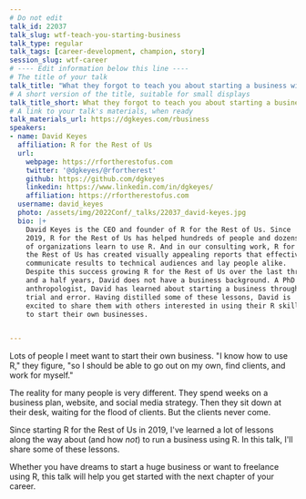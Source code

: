 ```yaml
---
# Do not edit
talk_id: 22037
talk_slug: wtf-teach-you-starting-business
talk_type: regular
talk_tags: [career-development, champion, story]
session_slug: wtf-career
# ---- Edit information below this line ----
# The title of your talk
talk_title: "What they forgot to teach you about starting a business with R"
# A short version of the title, suitable for small displays
talk_title_short: What they forgot to teach you about starting a business with R
# A link to your talk's materials, when ready
talk_materials_url: https://dgkeyes.com/rbusiness
speakers:
- name: David Keyes
  affiliation: R for the Rest of Us
  url:
    webpage: https://rfortherestofus.com
    twitter: '@dgkeyes/@rfortherest'
    github: https://github.com/dgkeyes
    linkedin: https://www.linkedin.com/in/dgkeyes/
    affiliation: https://rfortherestofus.com
  username: david_keyes
  photo: /assets/img/2022Conf/_talks/22037_david-keyes.jpg
  bio: |+
    David Keyes is the CEO and founder of R for the Rest of Us. Since
    2019, R for the Rest of Us has helped hundreds of people and dozens
    of organizations learn to use R. And in our consulting work, R for
    the Rest of Us has created visually appealing reports that effectively
    communicate results to technical audiences and lay people alike.
    Despite this success growing R for the Rest of Us over the last three
    and a half years, David does not have a business background. A PhD
    anthropologist, David has learned about starting a business through
    trial and error. Having distilled some of these lessons, David is
    excited to share them with others interested in using their R skills
    to start their own businesses.


---
```


<!-- ABSTRACT ----
Please write abstract below. You may use simple markdown (links, code style, bold, italics)
-->

Lots of people I meet want to start their own business. "I know how to use R,"
they figure, "so I should be able to go out on my own, find clients, and work
for myself."

The reality for many people is very different. They spend weeks on a business
plan, website, and social media strategy. Then they sit down at their desk,
waiting for the flood of clients. But the clients never come.

Since starting R for the Rest of Us in 2019, I've learned a lot of lessons along
the way about (and how *not*) to run a business using R. In this talk, I'll
share some of these lessons.

Whether you have dreams to start a huge business or want to freelance using R,
this talk will help you get started with the next chapter of your career.
